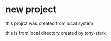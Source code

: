 
# new project
this projrct was created from local system

this is from local directory
created by tony-stark
